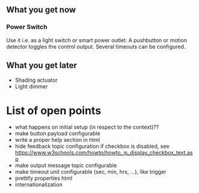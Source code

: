 ## What you get now
### Power Switch
Use it i.e. as a light switch or smart power outlet. A pushbutton or motion detector toggles the control output. Several timeouts can be configured.

## What you get later
- Shading actuator
- Light dimmer

# List of open points
- what happens on initial setup (in respect to the context)??
- make button payload configurable
- write a proper help section in html
- hide feedback topic configuration if checkbox is disabled, see https://www.w3schools.com/howto/howto_js_display_checkbox_text.asp
- make output message topic configurable
- make timeout unit configurable (sec, min, hrs, ...), like trigger
- prettify properties html
- internationalization